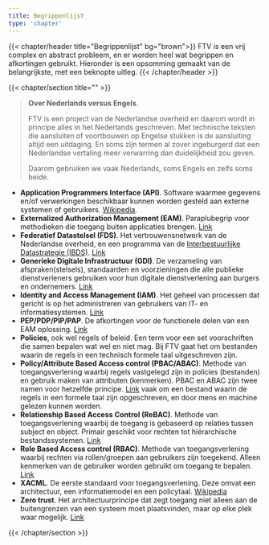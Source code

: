```yaml
---
title: Begrippenlijst
type: 'chapter'
---
```

{{< chapter/header title="Begrippenlijst" bg="brown">}}
FTV is een vrij complex en abstract probleem, en er worden heel wat begrippen en afkortingen gebruikt. Hieronder is een opsomming gemaakt van de belangrijkste, met een beknopte uitleg.
{{< /chapter/header >}}

{{< chapter/section title="" >}}

> **Over Nederlands versus Engels**. 
> 
> FTV is een project van de Nederlandse overheid en daarom wordt in principe alles in het Nederlands geschreven. Met technische teksten die aansluiten of voortbouwen op Engelse stukken is de aansluiting altijd een uitdaging. En soms zijn termen al zover ingeburgerd dat een Nederlandse vertaling meer verwarring dan duidelijkheid zou geven. 
> 
> Daarom gebruiken we vaak Nederlands, soms Engels en zelfs soms beide.

- **Application Programmers Interface (API)**. Software waarmee gegevens en/of verwerkingen beschikbaar kunnen worden gesteld aan externe systemen of gebruikers. [Wikipedia](https://nl.wikipedia.org/wiki/Application_programming_interface).
- **Externalized Authorization Management (EAM)**. Paraplubegrip voor methodieken die toegang buiten applicaties brengen. [Link](/ftv/methodiek)
- **Federatief Datastelsel (FDS)**. Het vertrouwensnetwerk van de Nederlandse overheid, en een programma van de [Interbestuurlijke Datastrategie (IBDS)](https://realisatieibds.nl/). [Link](https://realisatieibds.nl/page/view/564cc96c-115e-4e81-b5e6-01c99b1814ec/de-ontwikkeling-van-het-federatief-datastelsel)
- **Generieke Digitale Infrastructuur (GDI)**. De verzameling van afspraken(stelsels), standaarden en voorzieningen die alle publieke dienstverleners gebruiken voor hun digitale dienstverlening aan burgers en ondernemers. [Link](https://www.digitaleoverheid.nl/mido/generieke-digitale-infrastructuur-gdi/)
- **Identity and Access Management (IAM)**. Het geheel van processen dat gericht is op het administreren van gebruikers van IT- en informatiesystemen. [Link](https://en.wikipedia.org/wiki/Identity_and_access_management)
- **PEP/PDP/PIP/PAP**. De afkortingen voor de functionele delen van een EAM oplossing. [Link](/ftv/methodiek)
- **Policies**, ook wel regels of beleid. Een term voor een set voorschriften die samen bepalen wat wel en niet mag. Bij FTV gaat het om bestanden waarin de regels in een technisch formele taal uitgeschreven zijn.
- **Policy/Attribute Based Access control (PBAC/ABAC)**. Methode van toegangsverlening waarbij regels vastgelegd zijn in policies (bestanden) en gebruik maken van attributen (kenmerken). PBAC en ABAC zijn twee namen voor hetzelfde principe. [Link](https://en.wikipedia.org/wiki/Attribute-based_access_control)
  vaak om een bestand waarin de regels in een formele taal zijn opgeschreven, en door mens en machine gelezen kunnen worden.
- **Relationship Based Access Control (ReBAC)**. Methode van toegangsverlening waarbij de toegang is gebaseerd op relaties tussen subject en object. Primair geschikt voor rechten tot hiërarchische bestandssystemen. [Link](https://en.wikipedia.org/wiki/Relationship-based_access_control)
- **Role Based Access control (RBAC)**. Methode van toegangsverlening waarbij rechten via rollen/groepen aan gebruikers zijn toegekend. Alleen kenmerken van de gebruiker worden gebruikt om toegang te bepalen. [Link](https://nl.wikipedia.org/wiki/Role-based_access_control)
- **XACML**. De eerste standaard voor toegangsverlening. Deze omvat een architectuur, een informatiemodel en een policytaal. [Wikipedia](https://en.wikipedia.org/wiki/XACML)
- **Zero trust**. Het architectuurprincipe dat zegt toegang niet alleen aan de buitengrenzen van een systeem moet plaatsvinden, maar op elke plek waar mogelijk. [Link](https://en.wikipedia.org/wiki/Zero_trust_architecture)

{{< /chapter/section >}}
